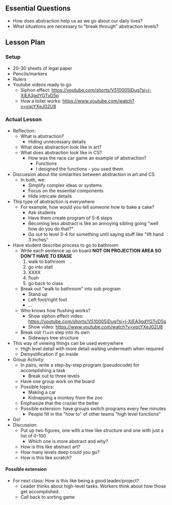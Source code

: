 ## Essential Questions

- How does abstraction help us as we go about our daily lives?
- What situations are necessary to "break through" abstraction levels?

## Lesson Plan

### Setup

- 20-30 sheets of legal paper
- Pencils/markers
- Rulers
- Youtube videos ready to go
    - Siphon effect: https://youtube.com/shorts/V510005jDug?si=j-XjEA3gdYGTvD5p
    - How a toilet works: https://www.youtube.com/watch?v=vqcYXeJ02U8

### Actual Lesson

- Reflection:
    - What is abstraction?
        - Hiding unnecessary details
    - What does abstraction look like in art?
    - What does abstraction look like in CS?
        - How was the race car game an example of abstraction?
            - Functions
            - I designed the functions - you used them
- Discussion about the similarities between abstraction in art and CS
    - In both, we:
        - Simplify complex ideas or systems
        - Focus on the essential components
        - Hide intricate details
- This type of abstraction is everywhere
    - For example, how would you tell someone how to bake a cake?
        - Ask students
        - Have them create program of 5-6 steps
        - Becoming less abstract is like an annoying sibling going "well how do you do that?"
        - Go out to level 3-4 for something until saying stuff like "lift hand 3 inches"
- Have student describe process to go to bathroom
    - Write each sentence up on board **NOT ON PROJECTION AREA SO DON'T HAVE TO ERASE**
        1. walk to bathroom
        2. go into stall
        3. XXXX
        4. flush
        5. go back to class
    - Break out "walk to bathroom" into sub program
        - Stand up
        - Left foot/right foot
        - ...
    - Who knows how flushing works?
        - Show siphon effect video: https://youtube.com/shorts/V510005jDug?si=j-XjEA3gdYGTvD5p
        - Show video: https://www.youtube.com/watch?v=vqcYXeJ02U8
    - Break out `flush` step into its own 
        - Sideways tree structure
- This way of viewing things can be used everywhere
    - High level detail with more detail waiting underneath when required
    - Demystification if go inside
- Group Activity:
    - In pairs, write a step-by-step program (pseudocode) for accomplishing a task
        - Break out to three levels
    - Have one group work on the board
    - Possible topics:
        - Making a car
        - Kidnapping a monkey from the zoo
    - Emphasize that the crazier the better
    - Possible extension: have groups switch programs every few minutes
        - People fill in the "how to" of other teams "high level functions"
- Go!
- Discussion:
    - Put up two figures, one with a tree like structure and one with just a list of 0-100
        - Which one is more abstract and why?
    - How is this like abstract art?
    - How many levels deep could you go?
    - How is this like scratch?

#### Possible extension

- For next class: How is this like being a good leader/project?
    - Leader thinks about high-level tasks. Workers think about how those get accomplished.
    - Call back to sorting game
